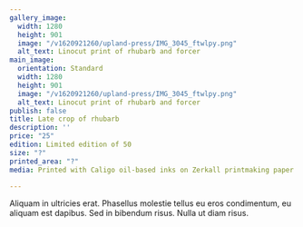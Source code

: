 ```yaml
---
gallery_image:
  width: 1280
  height: 901
  image: "/v1620921260/upland-press/IMG_3045_ftwlpy.png"
  alt_text: Linocut print of rhubarb and forcer
main_image:
  orientation: Standard
  width: 1280
  height: 901
  image: "/v1620921260/upland-press/IMG_3045_ftwlpy.png"
  alt_text: Linocut print of rhubarb and forcer
publish: false
title: Late crop of rhubarb
description: ''
price: "25"
edition: Limited edition of 50
size: "?"
printed_area: "?"
media: Printed with Caligo oil-based inks on Zerkall printmaking paper

---
```

Aliquam in ultricies erat. Phasellus molestie tellus eu eros condimentum, eu aliquam est dapibus. Sed in bibendum risus. Nulla ut diam risus.
